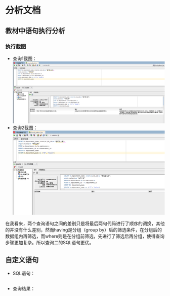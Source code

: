 # 分析文档
## 教材中语句执行分析
### 执行截图
* 查询1截图：
![图片加载失败](https://github.com/hwrbox/Oracle/raw/master/测试/4.png)
* 查询2截图：
![图片加载失败](https://github.com/hwrbox/Oracle/raw/master/测试/3.png)


在我看来，两个查询语句之间的差别只是将最后两句代码进行了顺序的调换，其他的并没有什么差别，然而having是分组（group by）后的筛选条件，在分组后的数据组内再筛选，而where则是在分组前筛选，先进行了筛选后再分组，使得查询步骤更加复杂。所以查询二的SQL语句更优。

## 自定义语句
* SQL语句：
```sql

```
* 查询结果：
